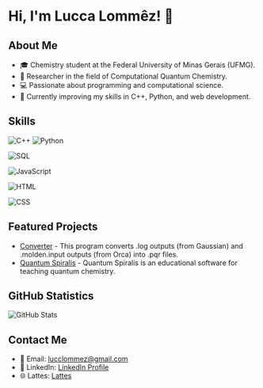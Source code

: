 # Hi, I'm Lucca Lommêz! 👋

## About Me
- 🎓 Chemistry student at the Federal University of Minas Gerais (UFMG).
- 🔬 Researcher in the field of Computational Quantum Chemistry.
- 💻 Passionate about programming and computational science.
- 🌱 Currently improving my skills in C++, Python, and web development.

## Skills
![C++](https://img.shields.io/badge/-C++-00599C?style=flat&logo=c%2B%2B&logoColor=white) ![Python](https://img.shields.io/badge/-Python-3776AB?style=flat&logo=python&logoColor=white)

![SQL](https://img.shields.io/badge/-SQL-4479A1?style=flat&logo=postgresql&logoColor=white)

![JavaScript](https://img.shields.io/badge/-JavaScript-F7DF1E?style=flat&logo=javascript&logoColor=black)

![HTML](https://img.shields.io/badge/-HTML-E34F26?style=flat&logo=html5&logoColor=white)

![CSS](https://img.shields.io/badge/-CSS-1572B6?style=flat&logo=css3&logoColor=white)

## Featured Projects
- [Converter](https://github.com/LLommez/converter) - This program converts .log outputs (from Gaussian) and .molden.input outputs (from Orca) into .pqr files.
- [Quantum Spiralis](https://github.com/LLommez/Quantum_Spiralis) - Quantum Spiralis is an educational software for teaching quantum chemistry.

## GitHub Statistics
![GitHub Stats](https://github-readme-stats.vercel.app/api?username=LLommez&show_icons=true&theme=radical)

## Contact Me
- 📧 Email: lucclommez@gmail.com
- 🔗 LinkedIn: [LinkedIn Profile](https://www.linkedin.com/in/lucca-lommez)
- 🌐 Lattes: [Lattes](http://lattes.cnpq.br/7953997672552901)
